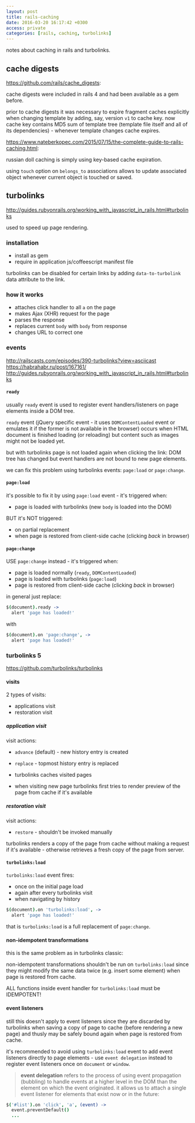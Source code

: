 ```yaml
---
layout: post
title: rails-caching
date: 2016-03-20 16:17:42 +0300
access: private
categories: [rails, caching, turbolinks]
---
```


notes about caching in rails and turbolinks.

<!-- more -->

## cache digests

<https://github.com/rails/cache_digests>:

cache digests were included in rails 4 and had been available as a gem before.

prior to cache digests it was necessary to expire fragment caches explicitly
when changing template by adding, say, version `v1` to cache key.
now cache key contains MD5 sum of template tree (template file itself and
all of its dependencies) - whenever template changes cache expires.

<https://www.nateberkopec.com/2015/07/15/the-complete-guide-to-rails-caching.html>:

russian doll caching is simply using key-based cache expiration.

using `touch` option on `belongs_to` associations allows to update
associated object whenever current object is touched or saved.

## turbolinks

<http://guides.rubyonrails.org/working_with_javascript_in_rails.html#turbolinks>

used to speed up page rendering.

### installation

- install as gem
- require in application js/coffeescript manifest file

turbolinks can be disabled for certain links by adding `data-to-turbolink`
data attribute to the link.

### how it works

- attaches click handler to all `a` on the page
- makes Ajax (XHR) request for the page
- parses the response
- replaces current `body` with `body` from response
- changes URL to correct one

### events

<http://railscasts.com/episodes/390-turbolinks?view=asciicast>
<https://habrahabr.ru/post/167161/>
<http://guides.rubyonrails.org/working_with_javascript_in_rails.html#turbolinks>

#### `ready`

usually `ready` event is used to register event handlers/listeners
on page elements inside a DOM tree.

`ready` event (jQuery specific event - it uses `DOMContentLoaded` event or
emulates it if the former is not available in the browser) occurs when HTML
document is finished loading (or reloading) but content such as images
might not be loaded yet.

but with turbolinks page is not loaded again when clicking the link:
DOM tree has changed but event handlers are not bound to new page elements.

we can fix this problem using turbolinks events: `page:load` or `page:change`.

#### `page:load`

it's possible to fix it by using `page:load` event - it's triggered when:

- page is loaded with turbolinks (new `body` is loaded into the DOM)

BUT it's NOT triggered:

- on partial replacement
- when page is restored from client-side cache (clicking *back* in browser)

#### `page:change`

USE `page:change` instead - it's triggered when:

- page is loaded normally (`ready`, `DOMContentLoaded`)
- page is loaded with turbolinks (`page:load`)
- page is restored from client-side cache (clicking *back* in browser)

in general just replace:

```coffeescript
$(document).ready ->
  alert 'page has loaded!'
```

with

```coffeescript
$(document).on 'page:change', ->
  alert 'page has loaded!'
```

### turbolinks 5

<https://github.com/turbolinks/turbolinks>

#### visits

2 types of visits:

- applications visit
- restoration visit

##### application visit

visit actions:

- `advance` (default) - new history entry is created
- `replace` - topmost history entry is replaced

- turbolinks caches visited pages
- when visiting new page turbolinks first tries to render preview of the page
  from cache if it's available

##### restoration visit

visit actions:

- `restore` - shouldn't be invoked manually

turbolinks renders a copy of the page from cache without making a request
if it's available - otherwise retrieves a fresh copy of the page from server.

#### `turbolinks:load`

`turbolinks:load` event fires:

- once on the initial page load
- again after every turbolinks visit
- when navigating by history

```coffeescript
$(document).on 'turbolinks:load', ->
  alert 'page has loaded!'
```

that is `turbolinks:load` is a full replacement of `page:change`.

#### non-idempotent transformations

this is the same problem as in turbolinks classic:

non-idempotent transformations shouldn't be run on `turbolinks:load`
since they might modify the same data twice (e.g. insert some element)
when page is restored from cache.

ALL functions inside event handler for `turbolinks:load` must be IDEMPOTENT!

#### event listeners

still this doesn't apply to event listeners since they are discarded by
turbolinks when saving a copy of page to cache (before rendering a new page)
and thusly may be safely bound again when page is restored from cache.

it's recommended to avoid using `turbolinks:load` event to add
event listeners directly to page elements - use `event delegation`
instead to register event listeners once on `document` or `window`.

> **event delegation** refers to the process of using event propagation (bubbling)
> to handle events at a higher level in the DOM than the element on which
> the event originated. it allows us to attach a single event listener for
> elements that exist now or in the future:

```coffeescript
$('#list').on 'click', 'a', (event) ->
  event.preventDefault()
  ...
```
